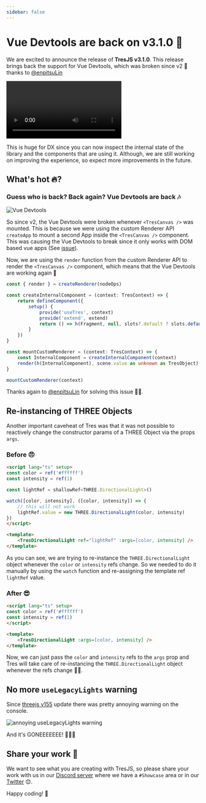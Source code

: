 ```yaml
---
sidebar: false
---
```


# Vue Devtools are back on v3.1.0 🎉

We are excited to announce the release of **TresJS v3.1.0**. This release brings back the support for Vue Devtools, which was broken since v2 🤯 thanks to [@enpitsuLin](https://github.com/enpitsuLin)

<video controls>
    <source src="https://res.cloudinary.com/alvarosaburido/video/upload/v1692768893/Tres/devtools-are-back_cuynao.mp4" type="video/mp4">
</video>

This is huge for DX since you can now inspect the internal state of the library and the components that are using it. Although, we are still working on improving the experience, so expect more improvements in the future.

## What's hot 🔥?

### Guess who is back? Back again? Vue Devtools are back 🎶

![Vue Devtools](https://media.tenor.com/idcVQVMSDvMAAAAC/again-guess-whos-back-again.gif)

So since v2, the Vue Devtools were broken whenever `<TresCanvas />` was mounted. This is because we were using the custom Renderer API `createApp` to mount a second App inside the `<TresCanvas />` component. This was causing the Vue Devtools to break since it only works with DOM based vue apps (See [issue](https://github.com/vuejs/devtools/issues/2078)).

Now, we are using the `render` function from the custom Renderer API to render the `<TresCanvas />` component, which means that the Vue Devtools are working again 🎉

```ts
const { render } = createRenderer(nodeOps)

const createInternalComponent = (context: TresContext) => {
    return defineComponent({
        setup() {
            provide('useTres', context)
            provide('extend', extend)
            return () => h(Fragment, null, slots?.default ? slots.default() : [])
        }
    })
}

const mountCustomRenderer = (context: TresContext) => {
    const InternalComponent = createInternalComponent(context)
    render(h(InternalComponent), scene.value as unknown as TresObject)
}

mountCustomRenderer(context)
```

Thanks again to [@enpitsuLin](https://github.com/enpitsuLin) for solving this issue 🙏🥹.

## Re-instancing of THREE Objects

Another important caveheat of Tres was that it was not possible to reactively change the constructor params of a THREE Object via the props `args`. 

### Before 😠

```html
<script lang="ts" setup>
const color = ref('#ffffff')
const intensity = ref(1)

const lightRef = shallowRef<THREE.DirectionalLight>()

watch([color, intensity], ([color, intensity]) => {
    // this will not work
    lightRef.value = new THREE.DirectionalLight(color, intensity)
})
</script>

<template>
    <TresDirectionalLight ref="lightRef" :args=[color, intensity] />
</template>
```

As you can see, we are trying to re-instance the `THREE.DirectionalLight` object whenever the `color` or `intensity` refs change. So we needed to do it manually by using the `watch` function and re-assigning the template ref `lightRef` value.

### After 😎

```html
<script lang="ts" setup>
const color = ref('#ffffff')
const intensity = ref(1)
</script>

<template>
    <TresDirectionalLight :args=[color, intensity] />
</template>
```

Now, we can just pass the `color` and `intensity` refs to the `args` prop and Tres will take care of re-instancing the `THREE.DirectionalLight` object whenever the refs change 🤭😉.

## No more `useLegacyLights` warning

Since [threejs v155](https://discourse.threejs.org/t/updates-to-lighting-in-three-js-r155/53733) update there was pretty annoying warning on the console.

![annoying useLegacyLights warning](/blog/annoying-warning.png)

And it's GONEEEEEEE! 🎉🎉🎉

## Share your work 🎨

We want to see what you are creating with TresJS, so please share your work with us in our [Discord server](https://discord.gg/UCr96AQmWn) where we have a `#Showcase` area or in our [Twitter](https://twitter.com/tresjs_dev) 😊.

Happy coding! 🚀